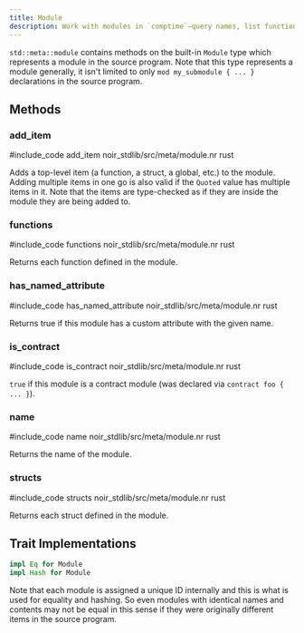 ```yaml
---
title: Module
description: Work with modules in `comptime`—query names, list functions/structs, detect contracts, and add new items.
---
```


`std::meta::module` contains methods on the built-in `Module` type which represents a module in the source program.
Note that this type represents a module generally, it isn't limited to only `mod my_submodule { ... }`
declarations in the source program.

## Methods

### add_item

#include_code add_item noir_stdlib/src/meta/module.nr rust

Adds a top-level item (a function, a struct, a global, etc.) to the module.
Adding multiple items in one go is also valid if the `Quoted` value has multiple items in it.
Note that the items are type-checked as if they are inside the module they are being added to.

### functions

#include_code functions noir_stdlib/src/meta/module.nr rust

Returns each function defined in the module.

### has_named_attribute

#include_code has_named_attribute noir_stdlib/src/meta/module.nr rust

Returns true if this module has a custom attribute with the given name.

### is_contract

#include_code is_contract noir_stdlib/src/meta/module.nr rust

`true` if this module is a contract module (was declared via `contract foo { ... }`).

### name

#include_code name noir_stdlib/src/meta/module.nr rust

Returns the name of the module.

### structs

#include_code structs noir_stdlib/src/meta/module.nr rust

Returns each struct defined in the module.

## Trait Implementations

```rust
impl Eq for Module
impl Hash for Module
```

Note that each module is assigned a unique ID internally and this is what is used for
equality and hashing. So even modules with identical names and contents may not
be equal in this sense if they were originally different items in the source program.
